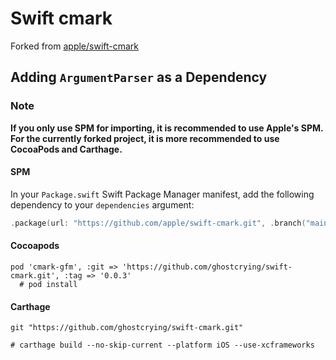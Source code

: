 # Swift cmark

Forked from [apple/swift-cmark](https://github.com/apple/swift-cmark)



## Adding `ArgumentParser` as a Dependency

### Note

**If you only use SPM for importing, it is recommended to use Apple's SPM. For the currently forked project, it is more recommended to use CocoaPods and Carthage.**

#### SPM

In your `Package.swift` Swift Package Manager manifest, add the following dependency to your `dependencies` argument:

```swift
.package(url: "https://github.com/apple/swift-cmark.git", .branch("main")),
```

#### Cocoapods

```
pod 'cmark-gfm', :git => 'https://github.com/ghostcrying/swift-cmark.git', :tag => '0.0.3'
  # pod install
```

#### Carthage

```
git "https://github.com/ghostcrying/swift-cmark.git"

# carthage build --no-skip-current --platform iOS --use-xcframeworks
```

